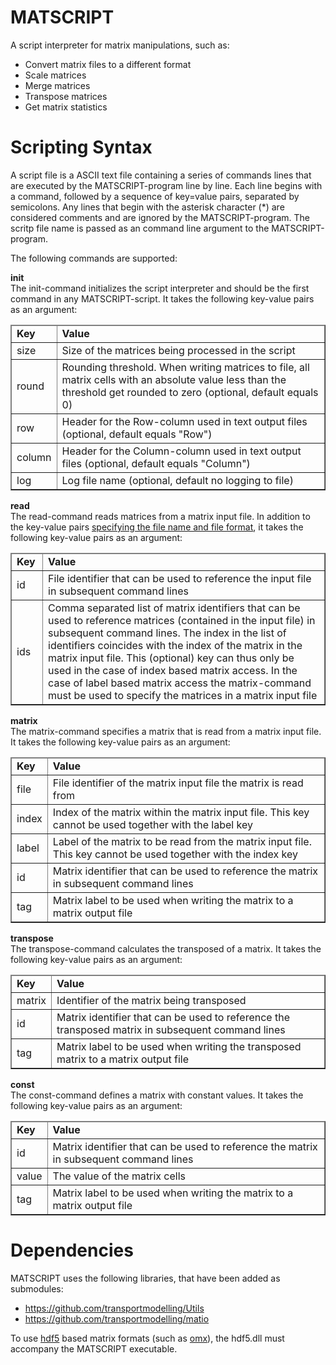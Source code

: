 # MATSCRIPT
A script interpreter for matrix manipulations, such as:
* Convert matrix files to a different format
* Scale matrices
* Merge matrices
* Transpose matrices
* Get matrix statistics

# Scripting Syntax
A script file is a ASCII text file containing a series of commands lines that are executed by the MATSCRIPT-program line by line. Each line begins with a command, followed by a sequence of key=value pairs, separated by semicolons. Any lines that begin with the asterisk character (*) are considered comments and are ignored by the MATSCRIPT-program. The scritp file name is passed as an command line argument to the MATSCRIPT-program.

The following commands are supported:

**init** <br>
The init-command initializes the script interpreter and should be the first command in any MATSCRIPT-script. It takes the following key-value pairs as an argument:
<table border="1">
 <col style="width:10%">
 <col style="width:90%">
 <thead>
  <tr>
    <td><b>Key</b></td>
    <td><b>Value</b></td>
   </tr>
 </thead>
 <tbody>
   <tr>
    <td>size</td>
    <td>Size of the matrices being processed in the script</td>
   <tr>
    <td>round</td>
    <td>Rounding threshold. When writing matrices to file, all matrix cells with an absolute value less than the threshold get rounded to zero (optional, default equals 0)</td>
   <tr>
    <td>row</td>
    <td>Header for the Row-column used in text output files (optional, default equals "Row")</td>
   <tr>
    <td>column</td>
    <td>Header for the Column-column used in text output files (optional, default equals "Column")</td>
   <tr>
    <td>log</td>
    <td>Log file name (optional, default no logging to file)</td>
 </tbody>
</table>

**read** <br>
The read-command reads matrices from a matrix input file. In addition to the key-value pairs [specifying the file name and file format](https://github.com/transportmodelling/matio/wiki/File-specification), it takes the following key-value pairs as an argument:
<table border="1">
 <col style="width:10%">
 <col style="width:90%">
 <thead>
  <tr>
    <td><b>Key</b></td>
    <td><b>Value</b></td>
   </tr>
 </thead>
 <tbody>
   <tr>
    <td>id</td>
    <td>File identifier that can be used to reference the input file in subsequent command lines</td>
   <tr>
    <td>ids</td>
    <td>Comma separated list of matrix identifiers that can be used to reference matrices (contained in the input file) in subsequent command lines. The index in the list of identifiers coincides with the index of the matrix in the matrix input file. This (optional) key can thus only be used in the case of index based matrix access. In the case of label based matrix access the matrix-command must be used to specify the matrices in a matrix input file</td>
 </tbody>
</table>

**matrix** <br>
The matrix-command specifies a matrix that is read from a matrix input file. It takes the following key-value pairs as an argument:
<table border="1">
 <col style="width:10%">
 <col style="width:90%">
 <thead>
  <tr>
    <td><b>Key</b></td>
    <td><b>Value</b></td>
   </tr>
 </thead>
 <tbody>
   <tr>
    <td>file</td>
    <td>File identifier of the matrix input file the matrix is read from</td>
   <tr>
    <td>index</td>
    <td>Index of the matrix within the matrix input file. This key cannot be used together with the label key</td>
   <tr>
    <td>label</td>
    <td>Label of the matrix to be read from the matrix input file. This key cannot be used together with the index key</td>
   <tr>
    <td>id</td>
    <td>Matrix identifier that can be used to reference the matrix in subsequent command lines</td>
   <tr>
    <td>tag</td>
    <td>Matrix label to be used when writing the matrix to a matrix output file</td>
 </tbody>
</table>

**transpose** <br>
The transpose-command calculates the transposed of a matrix. It takes the following key-value pairs as an argument:
<table border="1">
 <col style="width:10%">
 <col style="width:90%">
 <thead>
  <tr>
    <td><b>Key</b></td>
    <td><b>Value</b></td>
   </tr>
 </thead>
 <tbody>
   <tr>
    <td>matrix</td>
    <td>Identifier of the matrix being transposed</td>
   <tr>
    <td>id</td>
    <td>Matrix identifier that can be used to reference the transposed matrix in subsequent command lines</td>
   <tr>
    <td>tag</td>
    <td>Matrix label to be used when writing the transposed matrix to a matrix output file</td>
 </tbody>
</table>

**const** <br>
The const-command defines a matrix with constant values. It takes the following key-value pairs as an argument:
<table border="1">
 <col style="width:10%">
 <col style="width:90%">
 <thead>
  <tr>
    <td><b>Key</b></td>
    <td><b>Value</b></td>
   </tr>
 </thead>
 <tbody>
   <tr>
    <td>id</td>
    <td>Matrix identifier that can be used to reference the matrix in subsequent command lines</td>
   <tr>
    <td>value</td>
    <td>The value of the matrix cells</td>
   <tr>
    <td>tag</td>
    <td>Matrix label to be used when writing the matrix to a matrix output file</td>
 </tbody>
</table>

# Dependencies
MATSCRIPT uses the following libraries, that have been added as submodules:
* https://github.com/transportmodelling/Utils
* https://github.com/transportmodelling/matio

To use [hdf5](https://www.hdfgroup.org/) based matrix formats (such as [omx](https://github.com/osPlanning/omx)), the hdf5.dll must accompany the MATSCRIPT executable.
